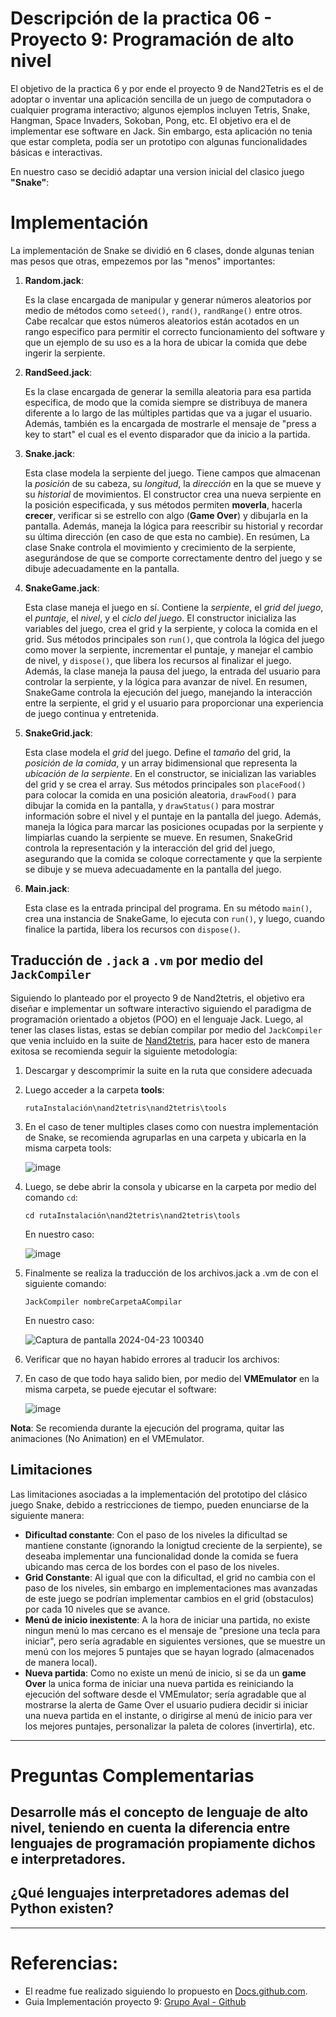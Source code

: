 # Descripción de la practica 06 - Proyecto 9: Programación de alto nivel 
El objetivo de la practica 6 y por ende el proyecto 9 de Nand2Tetris es el de adoptar o inventar una aplicación sencilla de un juego de computadora o cualquier programa interactivo; 
algunos ejemplos incluyen Tetris, Snake, Hangman, Space Invaders, Sokoban, Pong, etc. El objetivo era el de implementar ese software en Jack. Sin embargo, esta aplicación no tenia que 
estar completa, podía ser un prototipo con algunas funcionalidades básicas e interactivas.

En nuestro caso se decidió adaptar una version inicial del clasico juego **"Snake"**:

# Implementación
La implementación de Snake se dividió en 6 clases, donde algunas tenian mas pesos que otras, empezemos por las "menos" importantes:
1. **Random.jack**:

   Es la clase encargada de manipular y generar números aleatorios por medio de métodos como `seteed()`, `rand()`, `randRange()` entre otros. Cabe recalcar que estos números aleatorios están acotados en un rango especifico para permitir el correcto funcionamiento del software y que un ejemplo de su uso es a la hora de ubicar la comida que debe ingerir la serpiente.
     
2. **RandSeed.jack**:

   Es la clase encargada de generar la semilla aleatoria para esa partida especifica, de modo que la comida siempre se distribuya de manera diferente a lo largo de las múltiples partidas que va a jugar el usuario. Además, también es la encargada de mostrarle el mensaje de "press a key to start" el cual es el evento disparador que da inicio a la partida.
     
3. **Snake.jack**:

    Esta clase modela la serpiente del juego. Tiene campos que almacenan la *posición* de su cabeza, su *longitud*, la *dirección* en la que se mueve y su *historial* de movimientos. El constructor crea una nueva serpiente en la posición especificada, y sus métodos permiten **moverla**, hacerla **crecer**, verificar si se estrello con algo (**Game Over**) y dibujarla en la pantalla. Además, maneja la lógica para reescribir su historial y recordar su última dirección (en caso de que esta no cambie). En resúmen, La clase Snake controla el movimiento y crecimiento de la serpiente, asegurándose de que se comporte correctamente dentro del juego y se dibuje adecuadamente en la pantalla.
   
4. **SnakeGame.jack**:
  
    Esta clase maneja el juego en sí. Contiene la *serpiente*, el *grid del juego*, el *puntaje*, el *nivel*, y el *ciclo del juego*. El constructor inicializa las variables del juego, crea el grid y la serpiente, y coloca la comida en el grid. Sus métodos principales son `run()`, que controla la lógica del juego como mover la serpiente, incrementar el puntaje, y manejar el cambio de nivel, y `dispose()`, que libera los recursos al finalizar el juego. Además, la clase maneja la pausa del juego, la entrada del usuario para controlar la serpiente, y la lógica para avanzar de nivel. En resumen, SnakeGame controla la ejecución del juego, manejando la interacción entre la serpiente, el grid y el usuario para proporcionar una experiencia de juego continua y entretenida.
   
5. **SnakeGrid.jack**:
  
   Esta clase modela el *grid* del juego. Define el *tamaño* del grid, la *posición de la comida*, y un array bidimensional que representa la *ubicación de la serpiente*. En el constructor, se inicializan las variables del grid y se crea el array. Sus métodos principales son `placeFood()` para colocar la comida en una posición aleatoria, `drawFood()` para dibujar la comida en la pantalla, y `drawStatus()` para mostrar información sobre el nivel y el puntaje en la pantalla del juego. Además, maneja la lógica para marcar las posiciones ocupadas por la serpiente y limpiarlas cuando la serpiente se mueve. En resumen, SnakeGrid controla la representación y la interacción del grid del juego, asegurando que la comida se coloque correctamente y que la serpiente se dibuje y se mueva adecuadamente en la pantalla del juego.

6. **Main.jack**:

    Esta clase es la entrada principal del programa. En su método `main()`, crea una instancia de SnakeGame, lo ejecuta con `run()`, y luego, cuando finalice la partida,  libera los recursos con `dispose()`.

## Traducción de `.jack` a `.vm` por medio del `JackCompiler`
Siguiendo lo planteado por el proyecto 9 de Nand2tetris, el objetivo era diseñar e implementar un software interactivo siguiendo el paradigma de programación orientado a objetos (POO) en el lenguaje Jack. Luego, al tener las clases listas, estas se debían compilar por medio del `JackCompiler` que venia incluido en la suite de [Nand2tetris](https://drive.google.com/file/d/1xZzcMIUETv3u3sdpM_oTJSTetpVee3KZ/view), para hacer esto de manera exitosa se recomienda seguir la siguiente metodología:
1. Descargar y descomprimir la suite en la ruta que considere adecuada
2. Luego acceder a la carpeta **tools**:
   
   ```
   rutaInstalación\nand2tetris\nand2tetris\tools
   ```
3. En el caso de tener multiples clases como con nuestra implementación de Snake, se recomienda agruparlas en una carpeta y ubicarla en la misma carpeta tools:

    ![image](https://github.com/JuanDavidSaavedra/WolfPack-Devs/assets/128198245/d7e68ce7-2a38-4ebb-bf69-5bdd597cbff8)

4. Luego, se debe abrir la consola y ubicarse en la carpeta por medio del comando `cd`:
   ```
   cd rutaInstalación\nand2tetris\nand2tetris\tools
   ```
    En nuestro caso:

    ![image](https://github.com/JuanDavidSaavedra/WolfPack-Devs/assets/128198245/9df9d1b3-2815-4b2b-9911-10f40eeb76cf)

5. Finalmente se realiza la traducción de los archivos.jack a .vm de con el siguiente comando:
   ```
   JackCompiler nombreCarpetaACompilar
   ```
    En nuestro caso:

    ![Captura de pantalla 2024-04-23 100340](https://github.com/JuanDavidSaavedra/WolfPack-Devs/assets/128198245/78f5e57a-8247-4f2e-b1ce-94db012953c7)

6. Verificar que no hayan habido errores al traducir los archivos:
7. En caso de que todo haya salido bien, por medio del **VMEmulator** en la misma carpeta, se puede ejecutar el software:

   ![image](https://github.com/JuanDavidSaavedra/WolfPack-Devs/assets/128198245/1b3812da-bafb-4742-a969-478ac7367e23)

**Nota**: Se recomienda durante la ejecución del programa, quitar las animaciones (No Animation) en el VMEmulator.

## Limitaciones
Las limitaciones asociadas a la implementación del prototipo del clásico juego Snake, debido a restricciones de tiempo, pueden enunciarse de la siguiente manera:
- **Dificultad constante**: Con el paso de los niveles la dificultad se mantiene constante (ignorando la lonigtud creciente de la serpiente), se deseaba implementar una funcionalidad donde la comida se fuera ubicando mas cerca de los bordes con el paso de los niveles.
- **Grid Constante**: Al igual que con la dificultad, el grid no cambia con el paso de los niveles, sin embargo en implementaciones mas avanzadas de este juego se podrían implementar cambios en el grid (obstaculos) por cada 10 niveles que se avance.
- **Menú de inicio inexistente**: A la hora de iniciar una partida, no existe ningun menú lo mas cercano es el mensaje de "presione una tecla para iniciar", pero sería agradable en siguientes versiones, que se muestre un menú con los mejores 5 puntajes que se hayan logrado (almacenados de manera local).
- **Nueva partida**: Como no existe un menú de inicio, si se da un **game Over** la unica forma de iniciar una nueva partida es reiniciando la ejecución del software desde el VMEmulator; sería agradable que al mostrarse la alerta de Game Over el usuario pudiera decidir si iniciar una nueva partida en el instante, o dirigirse al menú de inicio para ver los mejores puntajes, personalizar la paleta de colores (invertirla), etc.
  
---
# Preguntas Complementarias
## Desarrolle más el concepto de lenguaje de alto nivel, teniendo en cuenta la diferencia entre lenguajes de programación propiamente dichos e interpretadores.

## ¿Qué lenguajes interpretadores ademas del Python existen?

---
# Referencias:
- El readme fue realizado siguiendo lo propuesto en [Docs.github.com](https://docs.github.com/es/get-started/writing-on-github/getting-started-with-writing-and-formatting-on-github/basic-writing-and-formatting-syntax#links).
- Guia Implementación proyecto 9: [Grupo Aval - Github](https://github.com/JuanSepu18/Grupo-Aval/tree/main/Practica_6)
